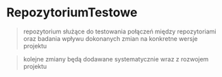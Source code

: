# RepozytoriumTestowe

> repozytorium służące do testowania połączeń między repozytoriami oraz badania wpływu dokonanych zmian na konkretne wersje projektu

> kolejne zmiany będą dodawane systematycznie wraz z rozwojem projektu
